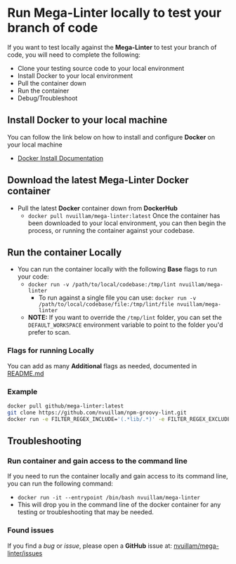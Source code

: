 # Run Mega-Linter locally to test your branch of code

If you want to test locally against the **Mega-Linter** to test your branch of code, you will need to complete the following:

- Clone your testing source code to your local environment
- Install Docker to your local environment
- Pull the container down
- Run the container
- Debug/Troubleshoot

## Install Docker to your local machine

You can follow the link below on how to install and configure **Docker** on your local machine

- [Docker Install Documentation](https://docs.docker.com/install/)

## Download the latest Mega-Linter Docker container

- Pull the latest **Docker** container down from **DockerHub**
  - `docker pull nvuillam/mega-linter:latest`
    Once the container has been downloaded to your local environment, you can then begin the process, or running the container against your codebase.

## Run the container Locally

- You can run the container locally with the following **Base** flags to run your code:
  - `docker run -v /path/to/local/codebase:/tmp/lint nvuillam/mega-linter`
    - To run against a single file you can use: `docker run -v /path/to/local/codebase/file:/tmp/lint/file nvuillam/mega-linter`
  - **NOTE:** If you want to override the `/tmp/lint` folder, you can set the `DEFAULT_WORKSPACE` environment variable to point to the folder you'd prefer to scan.

### Flags for running Locally

You can add as many **Additional** flags as needed, documented in [README.md](../README.md#Environment-variables)

### Example

```bash
docker pull github/mega-linter:latest
git clone https://github.com/nvuillam/npm-groovy-lint.git
docker run -e FILTER_REGEX_INCLUDE='(.*lib/.*)' -e FILTER_REGEX_EXCLUDE='(.*lib/example/.*)' -v ~/npm-groovy-lint:/tmp/lint nvuillam/mega-linter
```

## Troubleshooting

### Run container and gain access to the command line

If you need to run the container locally and gain access to its command line, you can run the following command:

- `docker run -it --entrypoint /bin/bash nvuillam/mega-linter`
- This will drop you in the command line of the docker container for any testing or troubleshooting that may be needed.

### Found issues

If you find a _bug_ or _issue_, please open a **GitHub** issue at: [nvuillam/mega-linter/issues](https://github.com/nvuillam/super-linter/issues)
